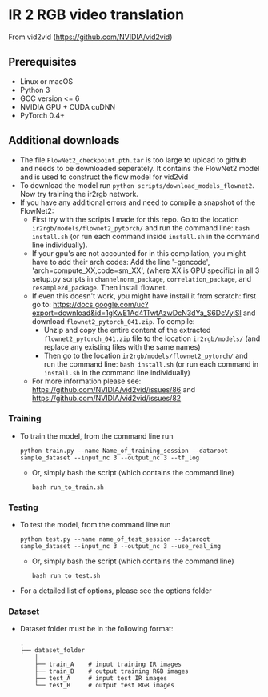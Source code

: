 # IR 2 RGB video translation

From vid2vid (https://github.com/NVIDIA/vid2vid)

## Prerequisites
- Linux or macOS
- Python 3
- GCC version <= 6
- NVIDIA GPU + CUDA cuDNN
- PyTorch 0.4+

## Additional downloads 
- The file `FlowNet2_checkpoint.pth.tar` is too large to upload to github and 
needs to be downloaded seperately. It contains the FlowNet2 model and is used 
to construct the flow model for vid2vid
- To download the model run `python scripts/download_models_flownet2`. Now try 
training the ir2rgb network.
- If you have any additional errors and need to compile a snapshot of the FlowNet2:
	- First try with the scripts I made for this repo. Go to the location 
	`ir2rgb/models/flownet2_pytorch/` and run the command line: 
	`bash install.sh` (or run each command inside `install.sh` in the 
	command line individually).
	- If your gpu's are not accounted for in this compilation, 
	you might have to add their arch codes: Add the line '-gencode', 
	'arch=compute_XX,code=sm_XX', (where XX is GPU specific) in all 3 
	setup.py scripts in `channelnorm_package`, `correlation_package`, and 
	`resample2d_package`. Then install flownet.
	- If even this doesn't work, you might have install it from scratch: 
	first go to: https://docs.google.com/uc?export=download&id=1gKwE1Ad41TwtAzwDcN3dYa_S6DcVyiSl
	and download `flownet2_pytorch_041.zip`. To compile:
		- Unzip and copy the entire content of the extracted 
		`flownet2_pytorch_041.zip` file to the location `ir2rgb/models/`
		(and replace any existing files with the same names)
		- Then go to the location `ir2rgb/models/flownet2_pytorch/` 
		and run the command line: `bash install.sh` (or run each 
		command in `install.sh` in the command line individually)
	- For more information please see: https://github.com/NVIDIA/vid2vid/issues/86
	and https://github.com/NVIDIA/vid2vid/issues/82

### Training 

- To train the model, from the command line run
    ```
    python train.py --name Name_of_training_session --dataroot sample_dataset --input_nc 3 --output_nc 3 --tf_log
    ```
  - Or, simply bash the script (which contains the command line)
    ```
    bash run_to_train.sh
    ```

### Testing

- To test the model, from the command line run
    ```
    python test.py --name name_of_test_session --dataroot sample_dataset --input_nc 3 --output_nc 3 --use_real_img
    ```
  - Or, simply bash the script (which contains the command line)
    ```
    bash run_to_test.sh
    ```  
- For a detailed list of options, please see the options folder

### Dataset
- Dataset folder must be in the following format: 

	```
	.
	├── dataset_folder    
		│
		├── train_A    # input training IR images
		├── train_B    # output training RGB images
		├── test_A     # input test IR images
		└── test_B     # output test RGB images
	```

